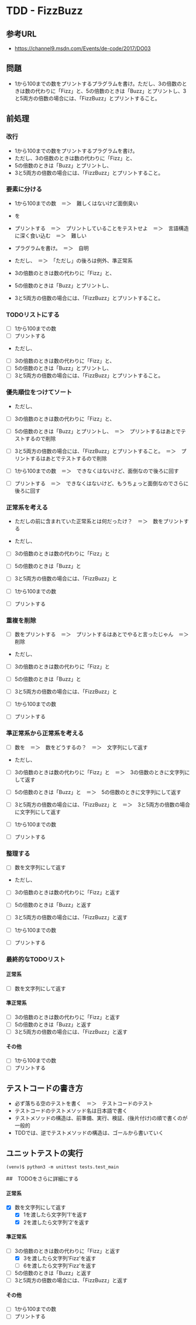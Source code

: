 # TDD - FizzBuzz

## 参考URL
- https://channel9.msdn.com/Events/de-code/2017/DO03

## 問題
- 1から100までの数をプリントするプラグラムを書け。ただし、3の倍数のときは数の代わりに「Fizz」と、5の倍数のときは「Buzz」とプリントし、3と5両方の倍数の場合には、「FizzBuzz」とプリントすること。

## 前処理

### 改行
- 1から100までの数をプリントするプラグラムを書け。
- ただし、3の倍数のときは数の代わりに「Fizz」と、
- 5の倍数のときは「Buzz」とプリントし、
- 3と5両方の倍数の場合には、「FizzBuzz」とプリントすること。

### 要素に分ける
- 1から100までの数　＝＞　難しくはないけど面倒臭い
- を
- プリントする　＝＞　プリントしていることをテストせよ　＝＞　言語構造に深く食い込む　＝＞　難しい
- プラグラムを書け。　＝＞　自明

- ただし、　＝＞　「ただし」の後ろは例外、準正常系

- 3の倍数のときは数の代わりに「Fizz」と、
- 5の倍数のときは「Buzz」とプリントし、
- 3と5両方の倍数の場合には、「FizzBuzz」とプリントすること。

### TODOリストにする

- [ ] 1から100までの数
- [ ] プリントする

- ただし、

- [ ] 3の倍数のときは数の代わりに「Fizz」と、
- [ ] 5の倍数のときは「Buzz」とプリントし、
- [ ] 3と5両方の倍数の場合には、「FizzBuzz」とプリントすること。

### 優先順位をつけてソート

- ただし、

- [ ] 3の倍数のときは数の代わりに「Fizz」と、
- [ ] 5の倍数のときは「Buzz」とプリントし、　＝＞　プリントするはあとでテストするので削除
- [ ] 3と5両方の倍数の場合には、「FizzBuzz」とプリントすること。　＝＞　プリントするはあとでテストするので削除

- [ ] 1から100までの数　＝＞　できなくはないけど、面倒なので後ろに回す
- [ ] プリントする　＝＞　できなくはないけど、もうちょっと面倒なのでさらに後ろに回す

### 正常系を考える

- ただしの前に含まれていた正常系とは何だったけ？　＝＞　数をプリントする

- ただし、

- [ ] 3の倍数のときは数の代わりに「Fizz」と
- [ ] 5の倍数のときは「Buzz」と
- [ ] 3と5両方の倍数の場合には、「FizzBuzz」と

- [ ] 1から100までの数
- [ ] プリントする

### 重複を削除

- [ ] 数をプリントする　＝＞　プリントするはあとでやると言ったじゃん　＝＞　削除

- ただし、

- [ ] 3の倍数のときは数の代わりに「Fizz」と
- [ ] 5の倍数のときは「Buzz」と
- [ ] 3と5両方の倍数の場合には、「FizzBuzz」と

- [ ] 1から100までの数
- [ ] プリントする

### 準正常系から正常系を考える

- [ ] 数を　＝＞　数をどうするの？　＝＞　文字列にして返す

- ただし、

- [ ] 3の倍数のときは数の代わりに「Fizz」と　＝＞　3の倍数のときに文字列にして返す
- [ ] 5の倍数のときは「Buzz」と　＝＞　5の倍数のときに文字列にして返す
- [ ] 3と5両方の倍数の場合には、「FizzBuzz」と　＝＞　3と5両方の倍数の場合に文字列にして返す

- [ ] 1から100までの数
- [ ] プリントする

### 整理する

- [ ] 数を文字列にして返す

- ただし、

- [ ] 3の倍数のときは数の代わりに「Fizz」と返す
- [ ] 5の倍数のときは「Buzz」と返す
- [ ] 3と5両方の倍数の場合には、「FizzBuzz」と返す

- [ ] 1から100までの数
- [ ] プリントする

### 最終的なTODOリスト

#### 正常系
- [ ] 数を文字列にして返す
#### 準正常系
- [ ] 3の倍数のときは数の代わりに「Fizz」と返す
- [ ] 5の倍数のときは「Buzz」と返す
- [ ] 3と5両方の倍数の場合には、「FizzBuzz」と返す
#### その他
- [ ] 1から100までの数
- [ ] プリントする

## テストコードの書き方
- 必ず落ちる空のテストを書く　＝＞　テストコードのテスト
- テストコードのテストメソッド名は日本語で書く
- テストメソッドの構造は、前準備、実行、検証、(後片付け)の順で書くのが一般的
- TDDでは、逆でテストメソッドの構造は、ゴールから書いていく

## ユニットテストの実行

```
(venv)$ python3 -m unittest tests.test_main
```

##　TODOをさらに詳細にする

#### 正常系
- [x] 数を文字列にして返す
    - [x] 1を渡したら文字列'1'を返す
    - [x] 2を渡したら文字列'2'を返す

#### 準正常系
- [ ] 3の倍数のときは数の代わりに「Fizz」と返す
    - [x] 3を渡したら文字列'Fizz'を返す
    - [ ] 6を渡したら文字列'Fizz'を返す

- [ ] 5の倍数のときは「Buzz」と返す
- [ ] 3と5両方の倍数の場合には、「FizzBuzz」と返す
#### その他
- [ ] 1から100までの数
- [ ] プリントする
